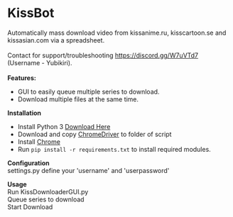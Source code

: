# KissBot
Automatically mass download video from kissanime.ru, kisscartoon.se and kissasian.com via a spreadsheet.<br>
<br>
Contact for support/troubleshooting https://discord.gg/W7uVTd7 (Username - Yubikiri).<br>
<br>
**Features:**
* GUI to easily queue multiple series to download.
* Download multiple files at the same time.

**Installation**
* Install Python 3 [Download Here](https://www.python.org/downloads/)
* Download and copy [ChromeDriver](https://sites.google.com/a/chromium.org/chromedriver/) to folder of script
* Install [Chrome](https://www.google.com.au/chrome/browser/desktop)
* Run `pip install -r requirements.txt` to install required modules.

**Configuration**<br>
settings.py define your 'username' and 'userpassword'

**Usage**<br>
Run KissDownloaderGUI.py<br>
Queue series to download<br>
Start Download<br>
